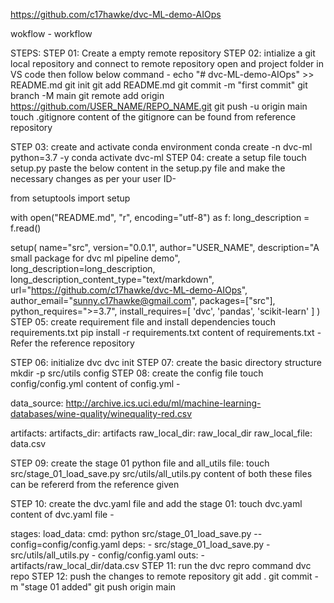 https://github.com/c17hawke/dvc-ML-demo-AIOps

wokflow -
workflow

STEPS:
STEP 01: Create a empty remote repository
STEP 02: intialize a git local repository and connect to remote repository
open and project folder in VS code then follow below command -
echo "# dvc-ML-demo-AIOps" >> README.md
git init
git add README.md
git commit -m "first commit"
git branch -M main
git remote add origin https://github.com/USER_NAME/REPO_NAME.git
git push -u origin main
touch .gitignore
content of the gitignore can be found from reference repository

STEP 03: create and activate conda environment
conda create -n dvc-ml python=3.7 -y
conda activate dvc-ml
STEP 04: create a setup file
touch setup.py
paste the below content in the setup.py file and make the necessary changes as per your user ID-

from setuptools import setup

with open("README.md", "r", encoding="utf-8") as f:
    long_description = f.read()

setup(
    name="src",
    version="0.0.1",
    author="USER_NAME",
    description="A small package for dvc ml pipeline demo",
    long_description=long_description,
    long_description_content_type="text/markdown",
    url="https://github.com/c17hawke/dvc-ML-demo-AIOps",
    author_email="sunny.c17hawke@gmail.com",
    packages=["src"],
    python_requires=">=3.7",
    install_requires=[
        'dvc',
        'pandas',
        'scikit-learn'
    ]
)
STEP 05: create requirement file and install dependencies
touch requirements.txt
pip install -r requirements.txt
content of requirements.txt - Refer the reference repository

STEP 06: initialize dvc
dvc init
STEP 07: create the basic directory structure
mkdir -p src/utils config
STEP 08: create the config file
touch config/config.yml
content of config.yml -

data_source: http://archive.ics.uci.edu/ml/machine-learning-databases/wine-quality/winequality-red.csv

artifacts: 
  artifacts_dir: artifacts
  raw_local_dir: raw_local_dir
  raw_local_file: data.csv

STEP 09: create the stage 01 python file and all_utils file:
touch src/stage_01_load_save.py src/utils/all_utils.py
content of both these files can be refererd from the reference given

STEP 10: create the dvc.yaml file and add the stage 01:
touch dvc.yaml
content of dvc.yaml file -

stages:
  load_data:
    cmd: python src/stage_01_load_save.py --config=config/config.yaml
    deps:
      - src/stage_01_load_save.py
      - src/utils/all_utils.py
      - config/config.yaml
    outs:
      - artifacts/raw_local_dir/data.csv
STEP 11: run the dvc repro command
dvc repo
STEP 12: push the changes to remote repository
git add .
git commit -m "stage 01 added"
git push origin main